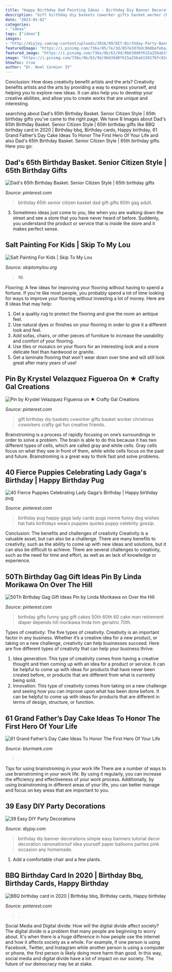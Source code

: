 ```yaml
---
title: "Happy Birthday Dad Painting Ideas - Birthday Diy Banner Decorations Simple Easy Banners Tutorial Decor Decoration Rainonatinroof Idea Yourself Paper Balloons Parties Pink Occasion Any Homemade"
description: "Gift birthday diy baskets coworker gifts basket worker christmas coworkers crafty gal fun creative friends"
date: "2023-01-02"
categories:
- "ideas"
tags: ["ideas"]
images:
- "http://diyjoy.com/wp-content/uploads/2016/09/DIY-Birthday-Party-Banner.jpg"
featuredImage: "https://i.pinimg.com/736x/85/7e/3d/857e3d7bdc860befeba2a70a1f8a830e--lady-gaga-birthday-happy-birthday-pug.jpg"
featured_image: "https://i.pinimg.com/736x/9b/63/9d/9b639d0f615a256ab158176fc02e3b97.jpg"
image: "https://i.pinimg.com/736x/9b/63/9d/9b639d0f615a256ab158176fc02e3b97.jpg"
ShowToc: true
author: "Dr. Noel Cormier IV"
---
```



Conclusion: How does creativity benefit artists and the arts?
Creativity benefits artists and the arts by providing a way to express yourself, and helping you to explore new ideas. It can also help you to develop your creative abilities, and allow you to create works that are unique and interesting.

	

		
searching about Dad&#039;s 65th Birthday Basket. Senior Citizen Style | 65th birthday gifts you've came to the right page. We have 8 Images about Dad&#039;s 65th Birthday Basket. Senior Citizen Style | 65th birthday gifts like BBQ birthday card in 2020 | Birthday bbq, Birthday cards, Happy birthday, 61 Grand Father’s Day Cake Ideas To Honor The First Hero Of Your Life and also Dad&#039;s 65th Birthday Basket. Senior Citizen Style | 65th birthday gifts. Here you go:
		
    
## Dad&#039;s 65th Birthday Basket. Senior Citizen Style | 65th Birthday Gifts

<img loading=lazy src="https://i.pinimg.com/736x/5b/6d/65/5b6d65791755975cc4004b2bbccfad85--th-birthday-party-ideas--birthday.jpg" onerror="this.onerror=null;this.src='https://tse1.mm.bing.net/th?id=OIP.zkwGWcZrfEI4JWqpZHVvGAHaNL&amp;pid=15.1';" alt="Dad&#039;s 65th Birthday Basket. Senior Citizen Style | 65th birthday gifts">

_Source: pinterest.com_

>birthday 65th senior citizen basket dad gift gifts 60th gag adult. 

	

3. Sometimes ideas just come to you, like when you are walking down the street and see a store that you have never heard of before. Suddenly, you understand the product or service that is inside the store and it makes perfect sense.

    
## Salt Painting For Kids | Skip To My Lou

<img loading=lazy src="https://www.skiptomylou.org/wp-content/uploads/2016/07/salt-painting-800x533.jpg" onerror="this.onerror=null;this.src='https://tse3.mm.bing.net/th?id=OIP.YUHcph_qvxYJ7N_s5T8WdgHaE7&amp;pid=15.1';" alt="Salt Painting For Kids | Skip To My Lou">

_Source: skiptomylou.org_

>यह. 

	

Flooring: A few ideas for improving your flooring without having to spend a fortune.
If you're like most people, you probably spend a lot of time looking for ways to improve your flooring without investing a lot of money. Here are 8 ideas that may help: 
1. Get a quality rug to protect the flooring and give the room an antique feel. 
2. Use natural dyes or finishes on your flooring in order to give it a different look and feel. 
3. Add sofas, chairs, or other pieces of furniture to increase the useability and comfort of your flooring. 
4. Use tiles or mosaics on your floors for an interesting look and a more delicate feel than hardwood or granite. 
5. Get a laminate flooring that won't wear down over time and will still look great after many years of use! 

    
## Pin By Krystel Velazquez Figueroa On ★ Crafty Gal Creations

<img loading=lazy src="https://i.pinimg.com/736x/d5/76/9c/d5769c741f1c8a39c3171eb7ed4321a6--diy-birthday-gift-birthday-gift-baskets.jpg" onerror="this.onerror=null;this.src='https://tse4.mm.bing.net/th?id=OIP.nShNIVtWo4TI3ONwhoaHGgHaJ4&amp;pid=15.1';" alt="Pin by Krystel Velazquez Figueroa on ★ Crafty Gal Creations">

_Source: pinterest.com_

>gift birthday diy baskets coworker gifts basket worker christmas coworkers crafty gal fun creative friends. 

	

Brainstroming is a process of rapidly focusing on one’s surroundings in order to solve a problem. The brain is able to do this because it has two different types of cells, which are called gray and white cells. Gray cells focus on what they see in front of them, while white cells focus on the past and future. Brainstroming is a great way to think fast and solve problems.

    
## 40 Fierce Puppies Celebrating Lady Gaga&#039;s Birthday | Happy Birthday Pug

<img loading=lazy src="https://i.pinimg.com/736x/85/7e/3d/857e3d7bdc860befeba2a70a1f8a830e--lady-gaga-birthday-happy-birthday-pug.jpg" onerror="this.onerror=null;this.src='https://tse1.mm.bing.net/th?id=OIP.i0Fvu0IKEfLpRmTGo8wVgAAAAA&amp;pid=15.1';" alt="40 Fierce Puppies Celebrating Lady Gaga&#039;s Birthday | Happy birthday pug">

_Source: pinterest.com_

>birthday pug happy gaga lady cards pugs meme funny dog wishes hat hats birthdays wears puppies quotes puppy celebrity gossip. 

	

Conclusion: The benefits and challenges of creativity
Creativity is a valuable asset, but can also be a challenge. There are many benefits to creativity, such as the ability to come up with new ideas and solutions, but it can also be difficult to achieve. There are several challenges to creativity, such as the need for time and effort, as well as an lack of knowledge or experience.

    
## 50Th Birthday Gag Gift Ideas Pin By Linda Morikawa On Over The Hill

<img loading=lazy src="https://i.pinimg.com/736x/9b/63/9d/9b639d0f615a256ab158176fc02e3b97.jpg" onerror="this.onerror=null;this.src='https://tse3.mm.bing.net/th?id=OIP.9BgU4C462yB2Zzt6jJpFiwHaJ3&amp;pid=15.1';" alt="50Th Birthday Gag Gift Ideas Pin by Linda Morikawa on Over the Hill">

_Source: pinterest.com_

>birthday gifts funny gag gift cakes 50th 60th 60 cake man retirement diaper depends hill morikawa linda him geriatric 70th. 

	

Types of creativity: The five types of creativity.
Creativity is an important factor in any business. Whether it’s a creative idea for a new product, or taking on a new challenge, creativity can help businesses succeed. Here are five different types of creativity that can help your business thrive: 
1. Idea generation: This type of creativity comes from having a creative thought and then coming up with an idea for a product or service. It can be helpful to come up with ideas for products that have never been created before, or products that are different from what is currently being sold. 
2. Innovation: This type of creativity comes from taking on a new challenge and seeing how you can improve upon what has been done before. It can be helpful to come up with ideas for products that are different in terms of design, structure, or function. 

    
## 61 Grand Father’s Day Cake Ideas To Honor The First Hero Of Your Life

<img loading=lazy src="https://www.blurmark.com/wp-content/uploads/2017/05/Awesome-Cake-Idea.jpg" onerror="this.onerror=null;this.src='https://tse2.mm.bing.net/th?id=OIP.XKmEqGihg-tnqt3b0wJfbQHaJ4&amp;pid=15.1';" alt="61 Grand Father’s Day Cake Ideas To Honor The First Hero Of Your Life">

_Source: blurmark.com_

>. 

	

Tips for using brainstroming in your work life
There are a number of ways to use brainstroming in your work life. By using it regularly, you can increase the efficiency and effectiveness of your work process. Additionally, by using brainstroming in different areas of your life, you can better manage and focus on key areas that are important to you.

    
## 39 Easy DIY Party Decorations

<img loading=lazy src="http://diyjoy.com/wp-content/uploads/2016/09/DIY-Birthday-Party-Banner.jpg" onerror="this.onerror=null;this.src='https://tse1.mm.bing.net/th?id=OIP.ZaUi3K7vJauIB-CY2bH7WwHaNl&amp;pid=15.1';" alt="39 Easy DIY Party Decorations">

_Source: diyjoy.com_

>birthday diy banner decorations simple easy banners tutorial decor decoration rainonatinroof idea yourself paper balloons parties pink occasion any homemade. 

	

1. Add a comfortable chair and a few plants. 

    
## BBQ Birthday Card In 2020 | Birthday Bbq, Birthday Cards, Happy Birthday

<img loading=lazy src="https://i.pinimg.com/736x/fa/fb/c5/fafbc5a1315790992b4f717339e3d44e.jpg" onerror="this.onerror=null;this.src='https://tse4.mm.bing.net/th?id=OIP.8_hnSj2TeAxTT0b2i1Ss5wHaJ3&amp;pid=15.1';" alt="BBQ birthday card in 2020 | Birthday bbq, Birthday cards, Happy birthday">

_Source: pinterest.com_

>. 

	

Social Media and Digital divide: How will the digital divide affect society?
The digital divide is a problem that many people are beginning to worry about. It's when there is a huge difference in how people use the internet and how it affects society as a whole. For example, if one person is using Facebook, Twitter, and Instagram while another person is using a computer or phone, the first person is likely doing more harm than good. In this way, social media and digital divide have a lot of impact on our society. The future of our democracy may be at stake.

